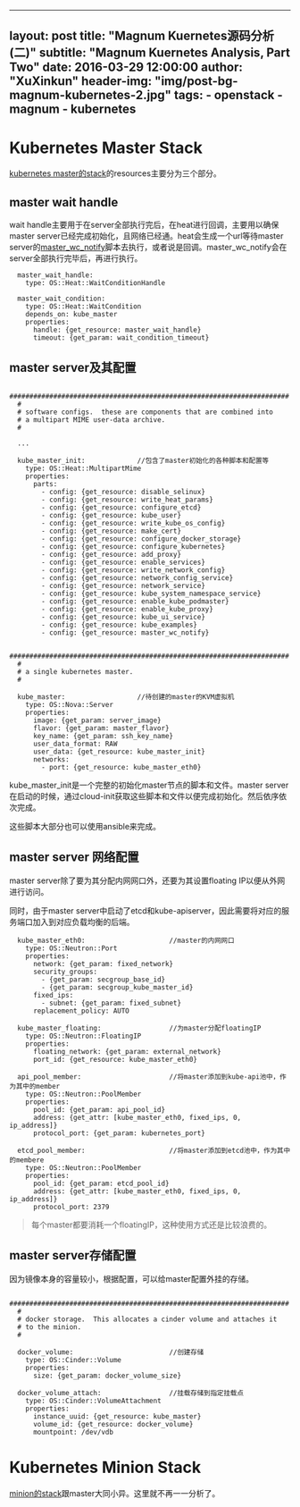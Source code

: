 ---
layout:     post
title:      "Magnum Kuernetes源码分析(二)"
subtitle:   "Magnum Kuernetes Analysis, Part Two"
date:       2016-03-29 12:00:00
author:     "XuXinkun"
header-img: "img/post-bg-magnum-kubernetes-2.jpg"
tags:
    - openstack
    - magnum
    - kubernetes
----------------

# Kubernetes Master Stack

[kubernetes master的stack](https://github.com/openstack/magnum/blob/stable/mitaka/magnum/templates/kubernetes/kubemaster.yaml)的resources主要分为三个部分。

## master wait handle

wait handle主要用于在server全部执行完后，在heat进行回调，主要用以确保master server已经完成初始化，且网络已经通。heat会生成一个url等待master server的[master_wc_notify](https://github.com/openstack/magnum/blob/stable/mitaka/magnum/templates/kubernetes/kubemaster.yaml#L300)脚本去执行，或者说是回调。master_wc_notify会在server全部执行完毕后，再进行执行。

      master_wait_handle:
        type: OS::Heat::WaitConditionHandle
    
      master_wait_condition:
        type: OS::Heat::WaitCondition
        depends_on: kube_master
        properties:
          handle: {get_resource: master_wait_handle}
          timeout: {get_param: wait_condition_timeout}

## master server及其配置

      ######################################################################
      #
      # software configs.  these are components that are combined into
      # a multipart MIME user-data archive.
      #
      
      ...
    
      kube_master_init:             //包含了master初始化的各种脚本和配置等
        type: OS::Heat::MultipartMime
        properties:
          parts:
            - config: {get_resource: disable_selinux}
            - config: {get_resource: write_heat_params}
            - config: {get_resource: configure_etcd}
            - config: {get_resource: kube_user}
            - config: {get_resource: write_kube_os_config}
            - config: {get_resource: make_cert}
            - config: {get_resource: configure_docker_storage}
            - config: {get_resource: configure_kubernetes}
            - config: {get_resource: add_proxy}
            - config: {get_resource: enable_services}
            - config: {get_resource: write_network_config}
            - config: {get_resource: network_config_service}
            - config: {get_resource: network_service}
            - config: {get_resource: kube_system_namespace_service}
            - config: {get_resource: enable_kube_podmaster}
            - config: {get_resource: enable_kube_proxy}
            - config: {get_resource: kube_ui_service}
            - config: {get_resource: kube_examples}
            - config: {get_resource: master_wc_notify}
    
      ######################################################################
      #
      # a single kubernetes master.
      #
    
      kube_master:                  //待创建的master的KVM虚拟机
        type: OS::Nova::Server
        properties:
          image: {get_param: server_image}
          flavor: {get_param: master_flavor}
          key_name: {get_param: ssh_key_name}
          user_data_format: RAW
          user_data: {get_resource: kube_master_init}
          networks:
            - port: {get_resource: kube_master_eth0}

kube_master_init是一个完整的初始化master节点的脚本和文件。master server在启动的时候，通过cloud-init获取这些脚本和文件以便完成初始化。然后依序依次完成。

这些脚本大部分也可以使用ansible来完成。


## master server 网络配置

master server除了要为其分配内网网口外，还要为其设置floating IP以便从外网进行访问。

同时，由于master server中启动了etcd和kube-apiserver，因此需要将对应的服务端口加入到对应负载均衡的后端。

      kube_master_eth0:                     //master的内网网口
        type: OS::Neutron::Port
        properties:
          network: {get_param: fixed_network}
          security_groups:
            - {get_param: secgroup_base_id}
            - {get_param: secgroup_kube_master_id}
          fixed_ips:
            - subnet: {get_param: fixed_subnet}
          replacement_policy: AUTO
    
      kube_master_floating:                 //为master分配floatingIP
        type: OS::Neutron::FloatingIP
        properties:
          floating_network: {get_param: external_network}
          port_id: {get_resource: kube_master_eth0}
    
      api_pool_member:                      //将master添加到kube-api池中，作为其中的member
        type: OS::Neutron::PoolMember
        properties:
          pool_id: {get_param: api_pool_id}
          address: {get_attr: [kube_master_eth0, fixed_ips, 0, ip_address]}
          protocol_port: {get_param: kubernetes_port}
    
      etcd_pool_member:                     //将master添加到etcd池中，作为其中的membere
        type: OS::Neutron::PoolMember
        properties:
          pool_id: {get_param: etcd_pool_id}
          address: {get_attr: [kube_master_eth0, fixed_ips, 0, ip_address]}
          protocol_port: 2379
          
> 每个master都要消耗一个floatingIP，这种使用方式还是比较浪费的。
    
## master server存储配置
    
因为镜像本身的容量较小，根据配置，可以给master配置外挂的存储。
    
      ######################################################################
      #
      # docker storage.  This allocates a cinder volume and attaches it
      # to the minion.
      #
    
      docker_volume:                        //创建存储
        type: OS::Cinder::Volume
        properties:
          size: {get_param: docker_volume_size}
    
      docker_volume_attach:                 //挂载存储到指定挂载点
        type: OS::Cinder::VolumeAttachment
        properties:
          instance_uuid: {get_resource: kube_master}
          volume_id: {get_resource: docker_volume}
          mountpoint: /dev/vdb
          
# Kubernetes Minion Stack

[minion的stack](https://github.com/openstack/magnum/blob/stable/mitaka/magnum/templates/kubernetes/kubeminion.yaml)跟master大同小异。这里就不再一一分析了。